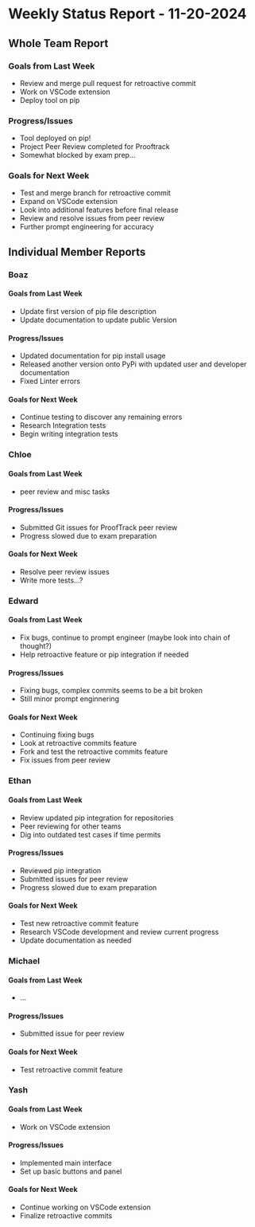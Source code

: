# Weekly Status Report - 11-20-2024

## Whole Team Report

### Goals from Last Week
- Review and merge pull request for retroactive commit
- Work on VSCode extension
- Deploy tool on pip

### Progress/Issues
- Tool deployed on pip!
- Project Peer Review completed for Prooftrack
- Somewhat blocked by exam prep...

### Goals for Next Week
- Test and merge branch for retroactive commit
- Expand on VSCode extension
- Look into additional features before final release
- Review and resolve issues from peer review
- Further prompt engineering for accuracy

## Individual Member Reports

### Boaz

#### Goals from Last Week
- Update first version of pip file description
- Update documentation to update public Version 

#### Progress/Issues
- Updated documentation for pip install usage
- Released another version onto PyPi with updated user and developer documentation
- Fixed Linter errors

#### Goals for Next Week
- Continue testing to discover any remaining errors
- Research Integration tests 
- Begin writing integration tests

### Chloe

#### Goals from Last Week
- peer review and misc tasks

#### Progress/Issues
- Submitted Git issues for ProofTrack peer review
- Progress slowed due to exam preparation

#### Goals for Next Week
- Resolve peer review issues
- Write more tests...?

### Edward

#### Goals from Last Week
- Fix bugs, continue to prompt engineer (maybe look into chain of thought?)
- Help retroactive feature or pip integration if needed

#### Progress/Issues
- Fixing bugs, complex commits seems to be a bit broken
- Still minor prompt enginnering

#### Goals for Next Week
- Continuing fixing bugs
- Look at retroactive commits feature 
- Fork and test the retroactive commits feature 
- Fix issues from peer review

### Ethan

#### Goals from Last Week
- Review updated pip integration for repositories
- Peer reviewing for other teams
- Dig into outdated test cases if time permits 

#### Progress/Issues
- Reviewed pip integration 
- Submitted issues for peer review
- Progress slowed due to exam preparation

#### Goals for Next Week
- Test new retroactive commit feature
- Research VSCode development and review current progress
- Update documentation as needed 

### Michael

#### Goals from Last Week
- ...

#### Progress/Issues
- Submitted issue for peer review

#### Goals for Next Week
- Test retroactive commit feature

### Yash

#### Goals from Last Week
- Work on VSCode extension

#### Progress/Issues
- Implemented main interface
- Set up basic buttons and panel

#### Goals for Next Week
- Continue working on VSCode extension
- Finalize retroactive commits
